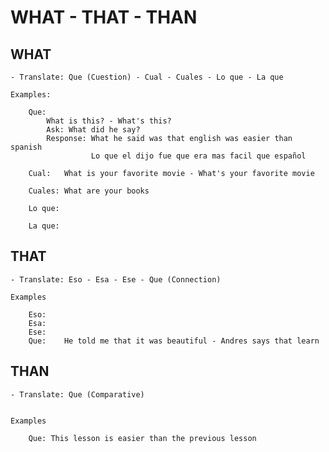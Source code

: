 
# WHAT - THAT - THAN

## WHAT

    - Translate: Que (Cuestion) - Cual - Cuales - Lo que - La que

    Examples:

        Que:    
            What is this? - What's this?
            Ask: What did he say?
            Response: What he said was that english was easier than spanish
                      Lo que el dijo fue que era mas facil que español  
        
        Cual:   What is your favorite movie - What's your favorite movie
        
        Cuales: What are your books

        Lo que:

        La que:


## THAT

    - Translate: Eso - Esa - Ese - Que (Connection)

    Examples
        
        Eso:
        Esa:
        Ese:
        Que:    He told me that it was beautiful - Andres says that learn


## THAN

    - Translate: Que (Comparative)


    Examples

        Que: This lesson is easier than the previous lesson
